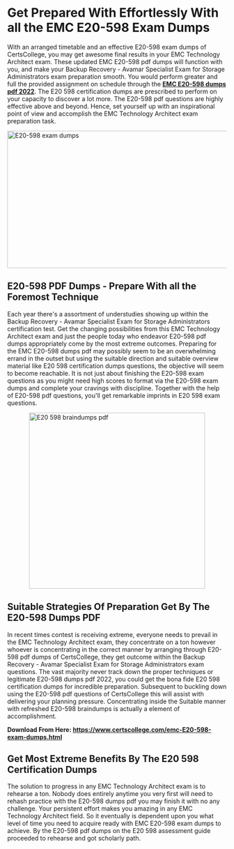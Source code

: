 <h1><strong>Get Prepared With Effortlessly With all the EMC E20-598 Exam Dumps&nbsp;</strong></h1>
<p><span style="font-weight: 400;">With an arranged timetable and an effective  E20-598 exam dumps of CertsCollege, you may get awesome final results in your EMC Technology Architect exam. These updated EMC E20-598 pdf dumps will function with you, and make your Backup Recovery - Avamar Specialist Exam for Storage Administrators exam preparation smooth. You would perform greater and full the provided assignment on schedule through the <strong><a href="https://www.certscollege.com/emc-E20-598-exam-dumps.html">EMC E20-598 dumps pdf 2022</a></strong>. The E20 598 certification dumps are prescribed to perform on your capacity to discover a lot more. The  E20-598 pdf questions are highly effective above and beyond. Hence, set yourself up with an inspirational point of view and accomplish the EMC Technology Architect exam preparation task.&nbsp;</span></p>
<p><span style="font-weight: 400;"><img style="display: block; margin-left: auto; margin-right: auto;" src="https://i.ibb.co/CPDK3ps/Yellow-and-Blue-Initiative-Blog-Banner.png" alt="E20-598 exam dumps" width="559" height="315" /></span></p>
<h2><strong>E20-598 PDF Dumps - Prepare With all the Foremost Technique</strong></h2>
<p><span style="font-weight: 400;">Each year there's a assortment of understudies showing up within the Backup Recovery - Avamar Specialist Exam for Storage Administrators certification test. Get the changing possibilities from this EMC Technology Architect exam and just the people today who endeavor E20-598 pdf dumps appropriately come by the most extreme outcomes. Preparing for the EMC E20-598 dumps pdf may possibly seem to be an overwhelming errand in the outset but using the suitable direction and suitable overview material like E20 598 certification dumps questions, the objective will seem to become reachable. It is not just about finishing the E20-598 exam questions as you might need high scores to format via the E20-598 exam dumps and complete your cravings with discipline. Together with the help of E20-598 pdf questions, you'll get remarkable imprints in E20 598 exam questions.</span></p>
<p><span style="font-weight: 400;"><a href="https://tinyurl.com/y54er8vn"><img style="display: block; margin-left: auto; margin-right: auto;" src="https://i.ibb.co/9tMrhdY/Teacher-Appreciation-Invitation.png" alt="E20 598 braindumps pdf " width="404" height="404" /></a></span></p>
<h2><strong>Suitable Strategies Of Preparation Get By The E20-598 Dumps PDF</strong></h2>
<p><span style="font-weight: 400;">In recent times contest is receiving extreme, everyone needs to prevail in the EMC Technology Architect exam, they concentrate on a ton however whoever is concentrating in the correct manner by arranging through E20-598 pdf dumps of CertsCollege, they get outcome within the Backup Recovery - Avamar Specialist Exam for Storage Administrators exam questions. The vast majority never track down the proper techniques or legitimate E20-598 dumps pdf 2022, you could get the bona fide E20 598 certification dumps for incredible preparation. Subsequent to buckling down using the  E20-598 pdf questions of CertsCollege this will assist with delivering your planning pressure. Concentrating inside the Suitable manner with refreshed E20-598 braindumps is actually a element of accomplishment.</span></p>
<p><span style="font-weight: 400;"><strong>Download From Here: <a href="https://www.certscollege.com/emc-E20-598-exam-dumps.html">https://www.certscollege.com/emc-E20-598-exam-dumps.html</a></strong></span></p>
<h2><strong>Get Most Extreme Benefits By The E20 598 Certification Dumps</strong></h2>
<p><span style="font-weight: 400;">The solution to progress in any EMC Technology Architect exam is to rehearse a ton. Nobody does entirely anytime you very first will need to rehash practice with the E20-598 dumps pdf you may finish it with no any challenge. Your persistent effort makes you amazing in any EMC Technology Architect field. So it eventually is dependent upon you what level of time you need to acquire ready with EMC E20-598 exam dumps to achieve. By the E20-598 pdf dumps on the E20 598 assessment guide proceeded to rehearse and got scholarly path.</span></p>
